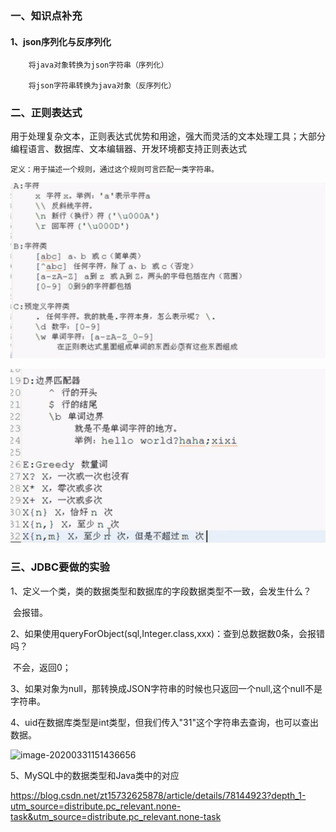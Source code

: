 ### 一、知识点补充

#### 	1、json序列化与反序列化

 

```
	将java对象转换为json字符串（序列化） 

 	将json字符串转换为java对象（反序列化） 
```



### 二、正则表达式

​		用于处理复杂文本，正则表达式优势和用途，强大而灵活的文本处理工具；大部分编程语言、数据库、文本编辑器、开发环境都支持正则表达式

```
定义：用于描述一个规则，通过这个规则可言匹配一类字符串。
```

![image-20200320173005992](..\img\image-20200320173005992.png)

![image-20200320173038443](..\img\image-20200320173038443.png)

### 三、JDBC要做的实验

​	1、定义一个类，类的数据类型和数据库的字段数据类型不一致，会发生什么？

​			会报错。

​	2、如果使用queryForObject(sql,Integer.class,xxx)：查到总数据数0条，会报错吗？

​				不会，返回0；

​	3、如果对象为null，那转换成JSON字符串的时候也只返回一个null,这个null不是字符串。

​	4、uid在数据库类型是int类型，但我们传入"31"这个字符串去查询，也可以查出数据。

![image-20200331151436656](F:\Java集合\吴某人自写JavaWeb笔记(version1.0)\img\image-20200331151436656.png)

5、MySQL中的数据类型和Java类中的对应

 https://blog.csdn.net/zt15732625878/article/details/78144923?depth_1-utm_source=distribute.pc_relevant.none-task&utm_source=distribute.pc_relevant.none-task 